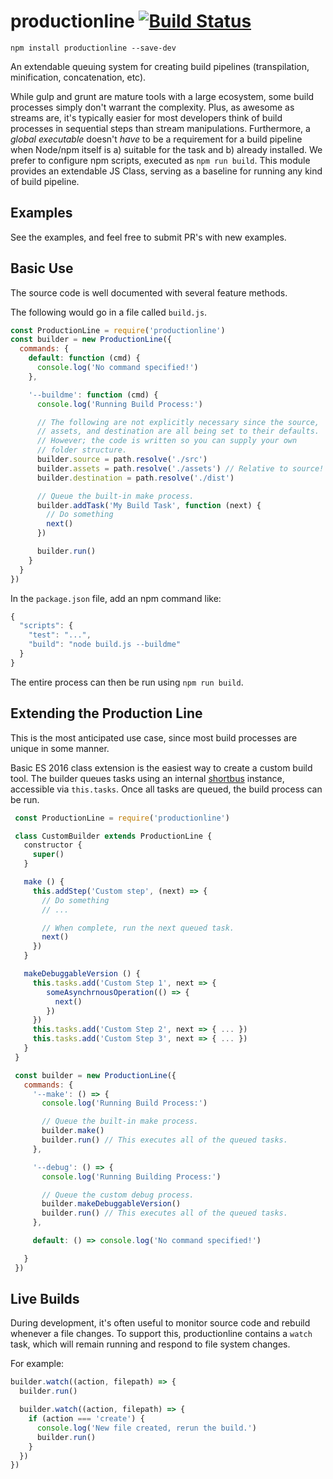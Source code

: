 # productionline [![Build Status](https://travis-ci.org/coreybutler/productionline.svg?branch=master)](https://travis-ci.org/coreybutler/productionline)

`npm install productionline --save-dev`

An extendable queuing system for creating build pipelines (transpilation, minification, concatenation, etc).

While gulp and grunt are mature tools with a large ecosystem, some build processes simply don't warrant the complexity. Plus, as awesome as streams are, it's typically easier for most developers think of build processes in sequential steps than stream manipulations. Furthermore, a _global executable_ doesn't _have_ to be a requirement for a build pipeline when Node/npm itself is a) suitable for the task and b) already installed. We prefer to configure npm scripts, executed as `npm run build`. This module provides an extendable JS Class, serving as a baseline for running any kind of build pipeline.

## Examples

See the examples, and feel free to submit PR's with new examples.

## Basic Use

The source code is well documented with several feature methods.

The following would go in a file called `build.js`.

```js
const ProductionLine = require('productionline')
const builder = new ProductionLine({
  commands: {
    default: function (cmd) {
      console.log('No command specified!')
    },

    '--buildme': function (cmd) {
      console.log('Running Build Process:')

      // The following are not explicitly necessary since the source,
      // assets, and destination are all being set to their defaults.
      // However; the code is written so you can supply your own
      // folder structure.
      builder.source = path.resolve('./src')
      builder.assets = path.resolve('./assets') // Relative to source!
      builder.destination = path.resolve('./dist')

      // Queue the built-in make process.
      builder.addTask('My Build Task', function (next) {
        // Do something
        next()
      })

      builder.run()
    }
  }
})
```

In the `package.json` file, add an npm command like:

```js
{
  "scripts": {
    "test": "...",
    "build": "node build.js --buildme"
  }
}
```

The entire process can then be run using `npm run build`.

## Extending the Production Line

This is the most anticipated use case, since most build processes are unique in some manner.

Basic ES 2016 class extension is the easiest way to create a custom build tool. The builder queues tasks using an internal  [shortbus](https://github.com/coreybutler/shortbus) instance, accessible via `this.tasks`. Once all tasks are queued, the build process can be run.

```js
 const ProductionLine = require('productionline')

 class CustomBuilder extends ProductionLine {
   constructor {
     super()
   }

   make () {
     this.addStep('Custom step', (next) => {
       // Do something
       // ...

       // When complete, run the next queued task.
       next()
     })
   }

   makeDebuggableVersion () {
     this.tasks.add('Custom Step 1', next => {
        someAsynchrnousOperation(() => {
          next()
        })
     })
     this.tasks.add('Custom Step 2', next => { ... })
     this.tasks.add('Custom Step 3', next => { ... })
   }
 }

 const builder = new ProductionLine({
   commands: {
     '--make': () => {
       console.log('Running Build Process:')

       // Queue the built-in make process.
       builder.make()
       builder.run() // This executes all of the queued tasks.
     },

     '--debug': () => {
       console.log('Running Building Process:')

       // Queue the custom debug process.
       builder.makeDebuggableVersion()
       builder.run() // This executes all of the queued tasks.
     },

     default: () => console.log('No command specified!')

   }
 })
 ```

## Live Builds

During development, it's often useful to monitor source code and rebuild whenever a file changes. To support this, productionline contains a `watch`
task, which will remain running and respond to file system changes.

For example:

```js
builder.watch((action, filepath) => {
  builder.run()

  builder.watch((action, filepath) => {
    if (action === 'create') {
      console.log('New file created, rerun the build.')
      builder.run()
    }
  })
})
```
